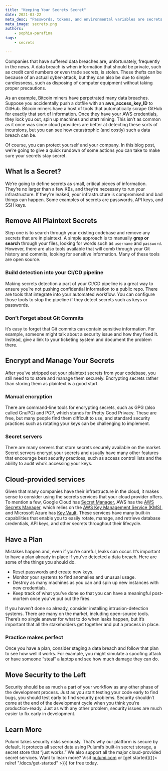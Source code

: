 ```yaml
---
title: "Keeping Your Secrets Secret"
date: 2021-03-22
meta_desc: "Passwords, tokens, and environmental variables are secrets needed to for infrastructure to run. Learn how to protect them and your infrastructure."
meta_image: secrets.png
authors:
    - sophia-parafina
tags:
    - secrets

---
```


Companies that have suffered data breaches are, unfortunately, frequently in the news. A data breach is when information that should be private, such as credit card numbers or even trade secrets, is stolen. These thefts can be because of an actual cyber-attack, but they can also be due to simple carelessness, such as disposing of computer equipment without taking proper precautions.

<!--more-->

As an example, Bitcoin miners have perpetrated many data breaches. Suppose you accidentally push a dotfile with an **aws_access_key_ID** to GitHub.  Bitcoin miners have a host of tools that automatically scrape GitHub for exactly that sort of information. Once they have your AWS credentials, they lock you out, spin up machines and start mining. This isn’t as common as it once was since cloud providers are better at detecting these sorts of incursions, but you can see how catastrophic (and costly) such a data breach can be.

Of course, you can protect yourself and your company. In this blog post, we’re going to give a quick rundown of some actions you can take to make sure your secrets stay secret.

## What Is a Secret?

We’re going to define secrets as small, critical pieces of information. They’re no larger than a few KBs, and they’re necessary to run your infrastructure. If they're leaked, your infrastructure is compromised and bad things can happen. Some examples of secrets are passwords, API keys, and SSH keys.

## Remove All Plaintext Secrets

Step one is to search through your existing codebase and remove any secrets that are in plaintext. A simple approach is to manually **grep or search** through your files, looking for words such as `username` and `password`. However, there are also tools available that will comb through your Git history and commits, looking for sensitive information. Many of these tools are open source.

### Build detection into your CI/CD pipeline

Making secrets detection a part of your CI/CD pipeline is a great way to ensure you’re not pushing confidential information to a public repo. There are tools that integrate into your automated workflow. You can configure those tools to stop the pipeline if they detect secrets such as keys or passwords.

### Don’t Forget about Git Commits

It’s easy to forget that Git commits can contain sensitive information. For example, someone might talk about a security issue and how they fixed it. Instead, give a link to your ticketing system and document the problem there.

## Encrypt and Manage Your Secrets

After you’ve stripped out your plaintext secrets from your codebase, you still need to to store and manage them securely. Encrypting secrets rather than storing them as plaintext is a good start.

### Manual encryption

There are command-line tools for encrypting secrets, such as GPG (also called GnuPG) and PGP, which stands for Pretty Good Privacy. These are free, but many people find them difficult to use, and standard security practices such as rotating your keys can be challenging to implement.

### Secret servers

There are many servers that store secrets securely available on the market. Secret servers encrypt your secrets and usually have many other features that encourage best security practices, such as access control lists and the ability to audit who’s accessing your keys.

## Cloud-provided services

Given that many companies have their infrastructure in the cloud, it makes sense to consider using the secrets services that your cloud provider offers. To mention a few, Google Cloud has [Secret Manager](https://cloud.google.com/secret-manager), AWS has the [AWS Secrets Manager](https://aws.amazon.com/secrets-manager/), which relies on the [AWS Key Management Service (KMS)](https://aws.amazon.com/kms/), and Microsoft Azure has [Key Vault](https://azure.microsoft.com/en-us/services/key-vault/). These services have many built-in capabilities that enable you to easily rotate, manage, and retrieve database credentials, API keys, and other secrets throughout their lifecycle.

## Have a Plan

Mistakes happen and, even if you’re careful, leaks can occur. It’s important to have a plan already in place if you’ve detected a data breach. Here are some of the things you should do.

- Reset passwords and create new keys.
- Monitor your systems to find anomalies and unusual usage.
- Destroy as many machines as you can and spin up new instances with new credentials.
- Keep track of what you’ve done so that you can have a meaningful post-mortem once you’ve put out the fires.

If you haven’t done so already, consider installing intrusion-detection systems. There are many on the market, including open-source tools.  There’s no single answer for what to do when leaks happen, but it’s important that all the stakeholders get together and put a process in place.

### Practice makes perfect

Once you have a plan, consider staging a data breach and follow that plan to see how well it works. For example, you might simulate a spoofing attack or have someone “steal” a laptop and see how much damage they can do.

## Move Security to the Left

Security should be as much a part of your workflow as any other phase of the development process. Just as you start testing your code early to find bugs, you should test early to find security problems. Security shouldn’t come at the end of the development cycle when you think you’re production-ready. Just as with any other problem, security issues are much easier to fix early in development.

## Learn More

Pulumi takes security risks seriously. That’s why our platform is secure by default. It protects all secret data using Pulumi’s built-in secret storage, a secret store that “just works.” We also support all the major cloud-provided secret services. Want to learn more? Visit [pulumi.com](https://www.pulumi.com/) or [get started]({{< relref "/docs/get-started" >}}) for free today.
